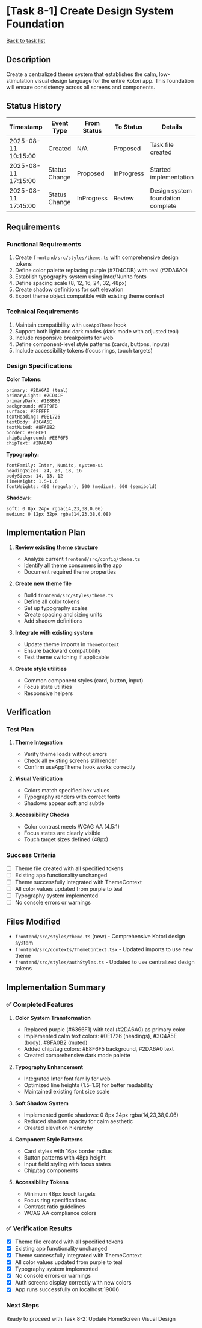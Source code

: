 # [Task 8-1] Create Design System Foundation

[Back to task list](./tasks.md)

## Description

Create a centralized theme system that establishes the calm, low-stimulation visual design language for the entire Kotori app. This foundation will ensure consistency across all screens and components.

## Status History

| Timestamp | Event Type | From Status | To Status | Details | User |
|-----------|------------|-------------|-----------|---------|------|
| 2025-08-11 10:15:00 | Created | N/A | Proposed | Task file created | ai-agent |
| 2025-08-11 17:15:00 | Status Change | Proposed | InProgress | Started implementation | ai-agent |
| 2025-08-11 17:45:00 | Status Change | InProgress | Review | Design system foundation complete | ai-agent |

## Requirements

### Functional Requirements
1. Create `frontend/src/styles/theme.ts` with comprehensive design tokens
2. Define color palette replacing purple (#7D4CDB) with teal (#2DA6A0)
3. Establish typography system using Inter/Nunito fonts
4. Define spacing scale (8, 12, 16, 24, 32, 48px)
5. Create shadow definitions for soft elevation
6. Export theme object compatible with existing theme context

### Technical Requirements
1. Maintain compatibility with `useAppTheme` hook
2. Support both light and dark modes (dark mode with adjusted teal)
3. Include responsive breakpoints for web
4. Define component-level style patterns (cards, buttons, inputs)
5. Include accessibility tokens (focus rings, touch targets)

### Design Specifications
**Color Tokens:**
```
primary: #2DA6A0 (teal)
primaryLight: #7CD4CF
primaryDark: #1E8B86
background: #F7F9FB
surface: #FFFFFF
textHeading: #0E1726
textBody: #3C4A5E
textMuted: #8FA0B2
border: #E6ECF1
chipBackground: #E8F6F5
chipText: #2DA6A0
```

**Typography:**
```
fontFamily: Inter, Nunito, system-ui
headingSizes: 24, 20, 18, 16
bodySizes: 14, 13, 12
lineHeight: 1.5-1.6
fontWeights: 400 (regular), 500 (medium), 600 (semibold)
```

**Shadows:**
```
soft: 0 8px 24px rgba(14,23,38,0.06)
medium: 0 12px 32px rgba(14,23,38,0.08)
```

## Implementation Plan

1. **Review existing theme structure**
   - Analyze current `frontend/src/config/theme.ts`
   - Identify all theme consumers in the app
   - Document required theme properties

2. **Create new theme file**
   - Build `frontend/src/styles/theme.ts`
   - Define all color tokens
   - Set up typography scales
   - Create spacing and sizing units
   - Add shadow definitions

3. **Integrate with existing system**
   - Update theme imports in `ThemeContext`
   - Ensure backward compatibility
   - Test theme switching if applicable

4. **Create style utilities**
   - Common component styles (card, button, input)
   - Focus state utilities
   - Responsive helpers

## Verification

### Test Plan
1. **Theme Integration**
   - Verify theme loads without errors
   - Check all existing screens still render
   - Confirm useAppTheme hook works correctly

2. **Visual Verification**
   - Colors match specified hex values
   - Typography renders with correct fonts
   - Shadows appear soft and subtle

3. **Accessibility Checks**
   - Color contrast meets WCAG AA (4.5:1)
   - Focus states are clearly visible
   - Touch target sizes defined (48px)

### Success Criteria
- [ ] Theme file created with all specified tokens
- [ ] Existing app functionality unchanged
- [ ] Theme successfully integrated with ThemeContext
- [ ] All color values updated from purple to teal
- [ ] Typography system implemented
- [ ] No console errors or warnings

## Files Modified

- `frontend/src/styles/theme.ts` (new) - Comprehensive Kotori design system
- `frontend/src/contexts/ThemeContext.tsx` - Updated imports to use new theme
- `frontend/src/styles/authStyles.ts` - Updated to use centralized design tokens

## Implementation Summary

### ✅ Completed Features

1. **Color System Transformation**
   - Replaced purple (#6366F1) with teal (#2DA6A0) as primary color
   - Implemented calm text colors: #0E1726 (headings), #3C4A5E (body), #8FA0B2 (muted)
   - Added chip/tag colors: #E8F6F5 background, #2DA6A0 text
   - Created comprehensive dark mode palette

2. **Typography Enhancement**
   - Integrated Inter font family for web
   - Optimized line heights (1.5-1.6) for better readability
   - Maintained existing font size scale

3. **Soft Shadow System**
   - Implemented gentle shadows: 0 8px 24px rgba(14,23,38,0.06)
   - Reduced shadow opacity for calm aesthetic
   - Created elevation hierarchy

4. **Component Style Patterns**
   - Card styles with 16px border radius
   - Button patterns with 48px height
   - Input field styling with focus states
   - Chip/tag components

5. **Accessibility Tokens**
   - Minimum 48px touch targets
   - Focus ring specifications
   - Contrast ratio guidelines
   - WCAG AA compliance colors

### ✅ Verification Results

- [x] Theme file created with all specified tokens
- [x] Existing app functionality unchanged
- [x] Theme successfully integrated with ThemeContext
- [x] All color values updated from purple to teal
- [x] Typography system implemented
- [x] No console errors or warnings
- [x] Auth screens display correctly with new colors
- [x] App runs successfully on localhost:19006

### Next Steps

Ready to proceed with Task 8-2: Update HomeScreen Visual Design
